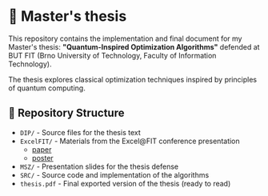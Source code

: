 # 📘 Master's thesis

This repository contains the implementation and final document for my Master's thesis: **"Quantum-Inspired Optimization Algorithms"** defended at BUT FIT (Brno University of Technology, Faculty of Information Technology).

The thesis explores classical optimization techniques inspired by principles of quantum computing.

## 📁 Repository Structure

- `DIP/` - Source files for the thesis text  
- `ExcelFIT/` - Materials from the Excel@FIT conference presentation
  - [paper](https://excel.fit.vutbr.cz/submissions/2025/083/83.pdf)
  - [poster](https://excel.fit.vutbr.cz/submissions/2025/083/83_poster.pdf)
- `MSZ/` - Presentation slides for the thesis defense  
- `SRC/` - Source code and implementation of the algorithms  
- `thesis.pdf` - Final exported version of the thesis (ready to read)
